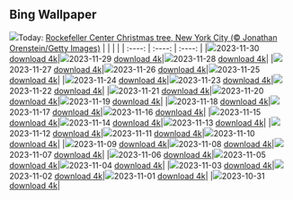 ## Bing Wallpaper
![](./wallpaper/2023-11-30.jpg)Today: [Rockefeller Center Christmas tree, New York City (© Jonathan Orenstein/Getty Images)](./wallpaper/2023-11-30.jpg)
|      |      |      |
| :----: | :----: | :----: |
|![](./wallpaper/2023-11-30_sm.jpg)2023-11-30 [download 4k](./wallpaper/2023-11-30.jpg)|![](./wallpaper/2023-11-29_sm.jpg)2023-11-29 [download 4k](./wallpaper/2023-11-29.jpg)|![](./wallpaper/2023-11-28_sm.jpg)2023-11-28 [download 4k](./wallpaper/2023-11-28.jpg)|
|![](./wallpaper/2023-11-27_sm.jpg)2023-11-27 [download 4k](./wallpaper/2023-11-27.jpg)|![](./wallpaper/2023-11-26_sm.jpg)2023-11-26 [download 4k](./wallpaper/2023-11-26.jpg)|![](./wallpaper/2023-11-25_sm.jpg)2023-11-25 [download 4k](./wallpaper/2023-11-25.jpg)|
|![](./wallpaper/2023-11-24_sm.jpg)2023-11-24 [download 4k](./wallpaper/2023-11-24.jpg)|![](./wallpaper/2023-11-23_sm.jpg)2023-11-23 [download 4k](./wallpaper/2023-11-23.jpg)|![](./wallpaper/2023-11-22_sm.jpg)2023-11-22 [download 4k](./wallpaper/2023-11-22.jpg)|
|![](./wallpaper/2023-11-21_sm.jpg)2023-11-21 [download 4k](./wallpaper/2023-11-21.jpg)|![](./wallpaper/2023-11-20_sm.jpg)2023-11-20 [download 4k](./wallpaper/2023-11-20.jpg)|![](./wallpaper/2023-11-19_sm.jpg)2023-11-19 [download 4k](./wallpaper/2023-11-19.jpg)|
|![](./wallpaper/2023-11-18_sm.jpg)2023-11-18 [download 4k](./wallpaper/2023-11-18.jpg)|![](./wallpaper/2023-11-17_sm.jpg)2023-11-17 [download 4k](./wallpaper/2023-11-17.jpg)|![](./wallpaper/2023-11-16_sm.jpg)2023-11-16 [download 4k](./wallpaper/2023-11-16.jpg)|
|![](./wallpaper/2023-11-15_sm.jpg)2023-11-15 [download 4k](./wallpaper/2023-11-15.jpg)|![](./wallpaper/2023-11-14_sm.jpg)2023-11-14 [download 4k](./wallpaper/2023-11-14.jpg)|![](./wallpaper/2023-11-13_sm.jpg)2023-11-13 [download 4k](./wallpaper/2023-11-13.jpg)|
|![](./wallpaper/2023-11-12_sm.jpg)2023-11-12 [download 4k](./wallpaper/2023-11-12.jpg)|![](./wallpaper/2023-11-11_sm.jpg)2023-11-11 [download 4k](./wallpaper/2023-11-11.jpg)|![](./wallpaper/2023-11-10_sm.jpg)2023-11-10 [download 4k](./wallpaper/2023-11-10.jpg)|
|![](./wallpaper/2023-11-09_sm.jpg)2023-11-09 [download 4k](./wallpaper/2023-11-09.jpg)|![](./wallpaper/2023-11-08_sm.jpg)2023-11-08 [download 4k](./wallpaper/2023-11-08.jpg)|![](./wallpaper/2023-11-07_sm.jpg)2023-11-07 [download 4k](./wallpaper/2023-11-07.jpg)|
|![](./wallpaper/2023-11-06_sm.jpg)2023-11-06 [download 4k](./wallpaper/2023-11-06.jpg)|![](./wallpaper/2023-11-05_sm.jpg)2023-11-05 [download 4k](./wallpaper/2023-11-05.jpg)|![](./wallpaper/2023-11-04_sm.jpg)2023-11-04 [download 4k](./wallpaper/2023-11-04.jpg)|
|![](./wallpaper/2023-11-03_sm.jpg)2023-11-03 [download 4k](./wallpaper/2023-11-03.jpg)|![](./wallpaper/2023-11-02_sm.jpg)2023-11-02 [download 4k](./wallpaper/2023-11-02.jpg)|![](./wallpaper/2023-11-01_sm.jpg)2023-11-01 [download 4k](./wallpaper/2023-11-01.jpg)|
|![](./wallpaper/2023-10-31_sm.jpg)2023-10-31 [download 4k](./wallpaper/2023-10-31.jpg)|